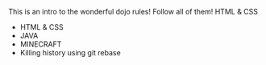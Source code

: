 This is an intro to the wonderful dojo rules! 
Follow all of them!
HTML & CSS

* HTML & CSS
* JAVA
* MINECRAFT
* Killing history using git rebase